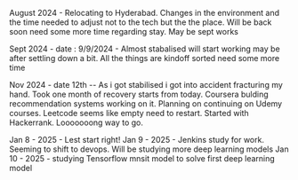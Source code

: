 August 2024 - Relocating to Hyderabad. Changes in the environment and the time needed to adjust not to the tech but the the place. Will be back soon need some more time regarding stay. May be sept works

Sept 2024 -
date : 9/9/2024 -  Almost stabalised will start working may be after settling down a bit. All the things are kindoff sorted need some more time

Nov 2024 - 
date 12th -- As i got stabilised i got into accident fracturing my hand. Took one month of recovery starts from today. Coursera bulding recommendation systems working on it. Planning on continuing on Udemy courses. Leetcode seems like empty need to restart. Started with Hackerrank. Looooooong way to go.


Jan 8 - 2025 - Lest start right!
Jan 9 - 2025 - Jenkins study for work. Seeming to shift to devops. Will be studying more deep learning models
Jan 10 - 2025 - studying Tensorflow mnsit model to solve first deep learning model
